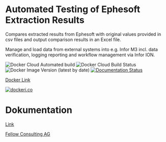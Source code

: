 # Automated Testing of Ephesoft Extraction Results

Compares extracted results from Ephesoft with original values provided in csv files and output comparison results in an Excel file.

Manage and load data from external systems into e.g. Infor M3 incl. data verification, logging reporting and workflow management via Infor ION.



![Docker Cloud Automated build](https://img.shields.io/docker/cloud/automated/fellowconsulting/ephesoft-automation)
![Docker Cloud Build Status](https://img.shields.io/docker/cloud/build/fellowconsulting/ephesoft-automation)
![Docker Image Version (latest by date)](https://img.shields.io/docker/v/fellowconsulting/ephesoft-automation)
[![Documentation Status](https://readthedocs.org/projects/ephesoft-automation/badge/?version=latest)](https://ephesoft-automation.readthedocs.io/en/latest/?badge=latest)

[Docker Link](https://hub.docker.com/r/fellowconsulting/ephesoft-automation)


[![dockeri.co](https://dockeri.co/image/fellowconsulting/inforion)](https://hub.docker.com/r/fellowconsulting/ephesoft-automation)

# Dokumentation
[Link](https://ephesoft-automation.rtfd.io)


[Fellow Consulting AG](https://www.fellow-consulting.com/)

